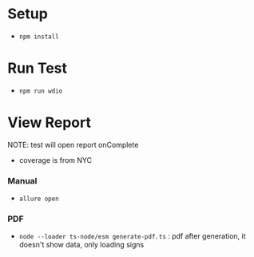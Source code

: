 # Setup

- `npm install`

# Run Test

- `npm run wdio`

# View Report

NOTE: test will open report onComplete
- coverage is from NYC

### Manual
- `allure open`

### PDF

- `node --loader ts-node/esm generate-pdf.ts` : pdf after generation, it doesn't show data, only loading signs